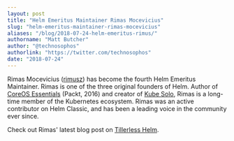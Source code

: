 ```yaml
---
layout: post
title: "Helm Emeritus Maintainer Rimas Mocevicius"
slug: "helm-emeritus-maintainer-rimas-mocevicius"
aliases: "/blog/2018-07-24-helm-emeritus-rimus/"
authorname: "Matt Butcher"
author: "@technosophos"
authorlink: "https://twitter.com/technosophos"
date: "2018-07-24"
---
```


Rimas Mocevicius ([rimusz](https://github.com/rimusz)) has become the fourth Helm Emeritus Maintainer. Rimas is one of the three original founders of Helm. Author of [CoreOS Essentials](https://rimusz.net/coreos-essential-book/) (Packt, 2016) and creator of [Kube Solo](https://github.com/TheNewNormal/kube-solo-osx), Rimas is a long-time member of the Kubernetes ecosystem. Rimas was an active contributor on Helm Classic, and has been a leading voice in the community ever since.

Check out Rimas' latest blog post on [Tillerless Helm](https://rimusz.net/tillerless-helm).
